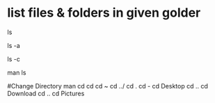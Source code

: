 # list files & folders in given golder


ls

ls -a

ls -c

man ls



#Change Directory
man cd
cd
cd ~
cd ../
cd .
cd -
cd Desktop
cd ..
cd Download
cd ..
cd Pictures
